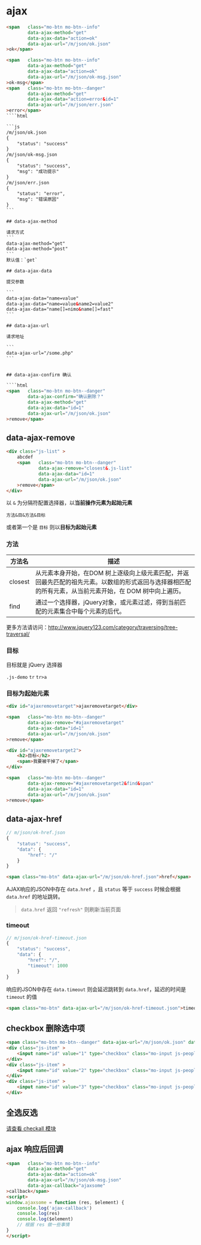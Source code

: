 # ajax


````html
<span   class="mo-btn mo-btn--info"
        data-ajax-method="get"
        data-ajax-data="action=ok"
        data-ajax-url="/m/json/ok.json"
>ok</span>

<span   class="mo-btn mo-btn--info"
        data-ajax-method="get"
        data-ajax-data="action=ok"
        data-ajax-url="/m/json/ok-msg.json"
>ok-msg</span>
<span   class="mo-btn mo-btn--danger"
        data-ajax-method="get"
        data-ajax-data="action=error&id=1"
        data-ajax-url="/m/json/err.json"
>error</span>
````html

```js
/m/json/ok.json
{
    "status": "success"
}
/m/json/ok-msg.json
{
    "status": "success",
    "msg": "成功提示"
}
/m/json/err.json
{
    "status": "error",
    "msg": "错误原因"
}
```

## data-ajax-method

请求方式
```
data-ajax-method="get"
data-ajax-method="post"
```
默认值：`get`

## data-ajax-data

提交参数

```
data-ajax-data="name=value"
data-ajax-data="name=value&name2=value2"
data-ajax-data="name[]=nimo&name[]=fast"
```

## data-ajax-url

请求地址

```
data-ajax-url="/some.php"
```


## data-ajax-confirm 确认

````html
<span   class="mo-btn mo-btn--danger"
        data-ajax-confirm="确认删除？"
        data-ajax-method="get"
        data-ajax-data="id=1"  
        data-ajax-url="/m/json/ok.json"
>remove</span>
````

## data-ajax-remove


````html
<div class="js-list" >
    abcdef
    <span   class="mo-btn mo-btn--danger"
            data-ajax-remove="closest&.js-list"
            data-ajax-data="id=1"  
            data-ajax-url="/m/json/ok.json"
    >remove</span>
</div>
````

以 `&` 为分隔符配置选择器，以**当前操作元素为起始元素**

`方法&目&方法&目标`

或者第一个是 `目标` 则以**目标为起始元素**

### 方法

| 方法名 | 描述 |
|-------|-----|
| closest | 从元素本身开始，在DOM 树上逐级向上级元素匹配，并返回最先匹配的祖先元素。以数组的形式返回与选择器相匹配的所有元素，从当前元素开始，在 DOM 树中向上遍历。 |
| find | 通过一个选择器，jQuery对象，或元素过滤，得到当前匹配的元素集合中每个元素的后代。 |

更多方法请访问：http://www.jquery123.com/category/traversing/tree-traversal/

### 目标

目标就是 jQuery 选择器

`.js-demo` `tr` `tr>a`


### 目标为起始元素

````html
<div id="ajaxremovetarget">ajaxremovetarget</div>

<span   class="mo-btn mo-btn--danger"
        data-ajax-remove="#ajaxremovetarget"
        data-ajax-data="id=1"  
        data-ajax-url="/m/json/ok.json"
>remove</span>
````

````html
<div id="ajaxremovetarget2">
    <h2>目标</h2>
    <span>我要被干掉了</span>
</div>

<span   class="mo-btn mo-btn--danger"
        data-ajax-remove="#ajaxremovetarget2&find&span"
        data-ajax-data="id=1"  
        data-ajax-url="/m/json/ok.json"
>remove</span>
````

## data-ajax-href

```js
// m/json/ok-href.json
{
    "status": "success",
    "data": {
        "href": "/"
    }
}
```

````html
<span class="mo-btn" data-ajax-url="/m/json/ok-href.json">href</span>
````

AJAX响应的JSON中存在 `data.href` ，且 `status` 等于 `success` 时候会根据 `data.href` 的地址跳转。

> `data.href` 返回 `"refresh"` 则刷新当前页面


### timeout

```js
// m/json/ok-href-timeout.json
{
    "status": "success",
    "data": {
        "href": "/",
        "timeout": 1000
    }
}
```

响应的JSON中存在 `data.timeout` 则会延迟跳转到 `data.href`，延迟的时间是 `timeout` 的值

````html
<span class="mo-btn" data-ajax-url="/m/json/ok-href-timeout.json">timeout</span>
````


## checkbox 删除选中项
<!-- 未来如果有更好的方式，则换一个方法名，并建议用户不要使用 checkbox  -->

````html
<span class="mo-btn mo-btn--danger" data-ajax-url="/m/json/ok.json" data-ajax-checkbox=".js-people:checked" data-ajax-remove=".js-people:checked&closest&.js-item" >删除选中项目</span>
<div class="js-item" >
    <input name="id" value="1" type="checkbox" class="mo-input js-people" /> 张三
</div>
<div class="js-item" >
    <input name="id" value="2" type="checkbox" class="mo-input js-people" /> 李四
</div>
<div class="js-item" >
    <input name="id" value="3" type="checkbox" class="mo-input js-people" /> 王五
</div>
````

## 全选反选

[请查看 checkall 模块](../checkall/README.md)


## ajax 响应后回调

````html
<span   class="mo-btn mo-btn--info"
        data-ajax-method="get"
        data-ajax-data="action=ok"
        data-ajax-url="/m/json/ok-msg.json"
        data-ajax-callback="ajaxsome"
>callback</span>
<script>
window.ajaxsome = function (res, $element) {
    console.log('ajax-callback')
    console.log(res)
    console.log($element)
    // 根据 res 做一些事情
}
</script>
````
